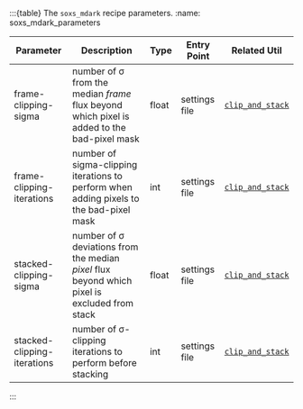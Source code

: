 

:::{table} The `soxs_mdark` recipe parameters.
:name: soxs_mdark_parameters

| Parameter                   | Description                                                  | Type  | Entry Point   | Related Util                                   |
| --------------------------- | ------------------------------------------------------------ | ----- | ------------- | ---------------------------------------------- |
| frame-clipping-sigma        | number of σ from the median *frame* flux beyond which pixel is added to the bad-pixel mask | float | settings file | [`clip_and_stack`](../utils/clip_and_stack.md) |
| frame-clipping-iterations   | number of sigma-clipping iterations to perform when adding pixels to the bad-pixel mask | int   | settings file | [`clip_and_stack`](../utils/clip_and_stack.md) |
| stacked-clipping-sigma      | number of σ deviations from the median *pixel* flux beyond which pixel is excluded from stack | float | settings file | [`clip_and_stack`](../utils/clip_and_stack.md) |
| stacked-clipping-iterations | number of σ-clipping iterations to perform before stacking   | int   | settings file | [`clip_and_stack`](../utils/clip_and_stack.md) |

:::


